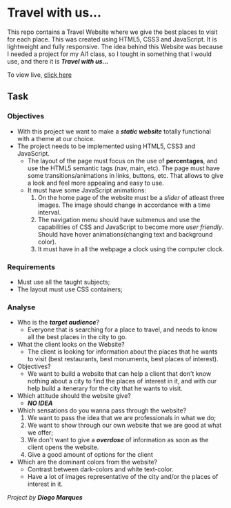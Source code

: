 # Travel with us...
This repo contains a Travel Website where we give the best places to visit for each place.  This  was created using HTML5, CSS3 and JavaScript. It is lightweight and fully responsive. 
The idea behind this Website was because I needed a project for my Ai1 class, so I tought in something that I would use, and there it is ***Travel with us...***  

To view live, [click here](http://www.diogomarques.tk/)
## Task
### Objectives
* With this project we want to make a ***static website*** totally functional with a theme at our choice.
* The project needs to be implemented using HTML5, CSS3 and JavaScript.
  * The layout of the page must focus on the use of **percentages**, and use the HTML5 semantic tags (nav, main, etc). The page must have some transitions/animations in links, buttons, etc. That allows to give a look and feel more appealing and easy to use.
  * It must have some JavaScript animations:  
	  1. On the home page of the website must be a *slider* of atleast three images. The image should change in accordance with a time interval.
	  2. The navigation menu should have submenus and use the capabilities of CSS and JavaScript to become more *user friendly*. Should have hover animations(changing text and background color).
	  3. It must have in all the webpage a clock using the computer clock.
### Requirements
* Must use all the taught subjects;
* The layout must use CSS containers;
### Analyse
* Who is the ***target audience***?
  * Everyone that is searching for a place to travel, and needs to know all the best places in the city to go.
* What the client looks on the Website?
  * The client is looking for information about the places that he wants to visit (best restaurants, best monuments, best places of interest).
* Objectives?
  * We want to build a website that can help a client that don't know nothing about a city to find the places of interest in it, and with our help build a itenerary for the city that he wants to visit. 
* Which attitude should the website give?
  * ***NO IDEA***
* Which sensations do you wanna pass through the website?
  1. We want to pass the idea that we are professionals in what we do;
  2. We want to show through our own website that we are good at what we offer;
  3. We don't want to give a ***overdose*** of information as soon as the client opens the website. 
  4. Give a good amount of options for the client
* Which are the dominant colors from the website?
  * Contrast between dark-colors and white text-color.
  * Have a lot of images representative of the city and/or the places of interest in it.  

*Project by ***Diogo Marques****
